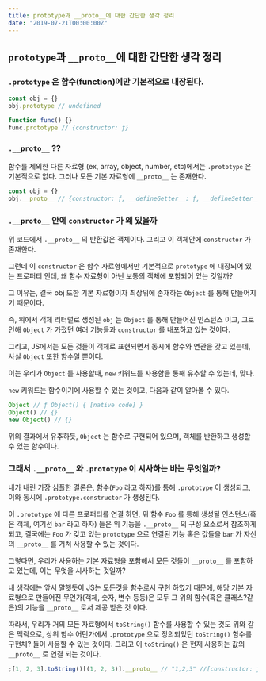 ```yaml
---
title: prototype과 __proto__에 대한 간단한 생각 정리
date: "2019-07-21T00:00:00Z"
---
```


## `prototype`과 `__proto__`에 대한 간단한 생각 정리

### `.prototype` 은 함수(function)에만 기본적으로 내장된다.

```js
const obj = {}
obj.prototype // undefined

function func() {}
func.prototype // {constructor: ƒ}
```

### `.__proto__` ??

함수를 제외한 다른 자료형 (ex, array, object, number, etc)에서는 `.prototype` 은 기본적으로 없다. 그러나 모든 기본 자료형에 `__proto__` 는 존재한다.

```js
const obj = {}
obj.__proto__ // {constructor: ƒ, __defineGetter__: ƒ, __defineSetter__: ƒ, hasOwnProperty: ƒ, __lookupGetter__: ƒ, …}
```

### `.__proto__` 안에 `constructor` 가 왜 있을까

위 코드에서 `.__proto__` 의 반환값은 객체이다. 그리고 이 객체안에 `constructor` 가 존재한다.

그런데 이 `constructor` 은 함수 자료형에서만 기본적으로 `prototype` 에 내장되어 있는 프로퍼티 인데, 왜 함수 자료형이 아닌 보통의 객체에 포함되어 있는 것일까?

그 이유는, 결국 obj 또한 기본 자료형이자 최상위에 존재하는 `Object` 를 통해 만들어지기 때문이다.

즉, 위에서 객체 리터럴로 생성된 `obj` 는 `Object` 를 통해 만들어진 인스턴스 이고, 그로 인해 `Object` 가 가졌던 여러 기능들과 `constructor` 를 내포하고 있는 것이다.

그리고, JS에서는 모든 것들이 객체로 표현되면서 동시에 함수와 연관을 갖고 있는데, 사실 `Object` 또한 함수일 뿐이다.

이는 우리가 `Object` 를 사용할때, `new` 키워드를 사용함을 통해 유추할 수 있는데, 맞다.

`new` 키워드는 함수이기에 사용할 수 있는 것이고, 다음과 같이 알아볼 수 있다.

```js
Object // ƒ Object() { [native code] }
Object() // {}
new Object() // {}
```

위의 결과에서 유추하듯, `Object` 는 함수로 구현되어 있으며, 객체를 반환하고 생성할 수 있는 함수이다.

### 그래서 `.__proto__` 와 `.prototype` 이 시사하는 바는 무엇일까?

내가 내린 가장 심플한 결론은, 함수(`Foo` 라고 하자)를 통해 `.prototype` 이 생성되고, 이와 동시에 `.prototype.constructor` 가 생성된다.

이 `.prototype` 에 다른 프로퍼티를 연결 하면, 위 함수 `Foo` 를 통해 생성될 인스턴스(혹은 객체, 여기선 `bar` 라고 하자) 들은 위 기능을 `.__proto__` 의 구성 요소로서 참조하게 되고, 결국에는 `Foo` 가 갖고 있는 `prototype` 으로 연결된 기능 혹은 값들을 `bar` 가 자신의 `__proto__` 를 거쳐 사용할 수 있는 것이다.

그렇다면, 우리가 사용하는 기본 자료형을 포함해서 모든 것들이 `__proto__` 를 포함하고 있는데, 이는 무엇을 시사하는 것일까?

내 생각에는 앞서 말햇듯이 JS는 모든것을 함수로서 구현 하였기 때문에, 해당 기본 자료형으로 만들어진 무언가(객체, 숫자, 변수 등등)은 모두 그 위의 함수(혹은 클래스?같은)의 기능을 `__proto__` 로서 제공 받은 것 이다.

따라서, 우리가 거의 모든 자료형에서 `toString()` 함수를 사용할 수 있는 것도 위와 같은 맥락으로, 상위 함수 어딘가에서 `.prototype` 으로 정의되었던 `toString()` 함수를 구현체? 들이 사용할 수 있는 것이다. 그리고 이 `toString()` 은 현재 사용하는 값의 `__proto__` 로 연결 되는 것이다.

```js
;[1, 2, 3].toString()[(1, 2, 3)].__proto__ // "1,2,3" //[constructor: ƒ, concat: ƒ,...toString: ƒ, ...]
```
